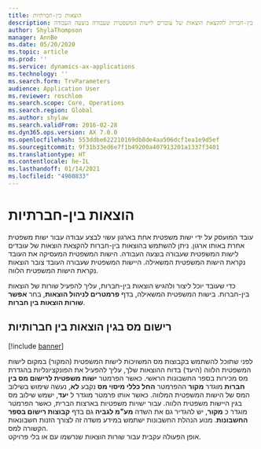 ```yaml
---
title: הוצאות בין-חברתיות
description: נושא זה מספק מידע על אופן השימוש בהוצאות בין-חברות להקצאת הוצאות של עובדים לישות המשפטית שעבורה בוצעה העבודה.
author: ShylaThompson
manager: AnnBe
ms.date: 05/20/2020
ms.topic: article
ms.prod: ''
ms.service: dynamics-ax-applications
ms.technology: ''
ms.search.form: TrvParameters
audience: Application User
ms.reviewer: roschlom
ms.search.scope: Core, Operations
ms.search.region: Global
ms.author: shylaw
ms.search.validFrom: 2016-02-28
ms.dyn365.ops.version: AX 7.0.0
ms.openlocfilehash: 553ddbe622210169db8de4aa506dcf1ea1e9d5ef
ms.sourcegitcommit: 9f31b33ed6e7f1b49200a407913201a1337f3401
ms.translationtype: HT
ms.contentlocale: he-IL
ms.lasthandoff: 01/14/2021
ms.locfileid: "4960833"
---
```

# <a name="intercompany-expenses"></a>הוצאות בין-חברתיות

עובד המועסק על ידי ישות משפטית אחת בארגון עשוי לבצע עבודה עבור ישות משפטית אחרת באותו ארגון. ניתן להשתמש בהוצאות בין-חברות להקצאת הוצאות של עובדים לישות המשפטית שעבורה בוצעה העבודה. הישות המשפטית המעסיקה את העובד נקראת הישות המשפטית המשאילה. היישות המשפטית שעבורה העובד צובר הוצאות נקראת הישות המשפטית הלווה. 

כדי שעובד יוכל ליצור ולהגיש הוצאות בין-חברות, עליך להפעיל שורות של הוצאות בין-חברות. בישות המשפטית המשאילה, בדף **פרמטרים לניהול הוצאות**, בחר **אפשר שורות הוצאות בין חברות**. 

## <a name="tax-posting-for-intercompany-expenses"></a>רישום מס בגין הוצאות בין חברותיות

[!include [banner](../includes/banner.md)]

לפני שתוכל להשתמש בקבוצות מס המשויכות לישות המשפטית (המקור) במקום לישות המשפטית הלווה (היעד) בדוח ההוצאות שלך, עליך להפעיל את הפונקציונליות בהגדרת מס מכירות בספר החשבונות הראשי. כאשר הפרמטר **ישות משפטית לרישום מס בין חברות** מוגדר **מקור** ההפרמטר **החל כללי מיסוי מס** נקבע **לא**, נעשה שימוש בשילוב המס של הישות המשפטית המלווה. כאשר אותו פרמטר מוגדר ל **יעד**, ישמש שילוב מס בגין היישות משפטית הלווה. עבור ישויות משפטיות בארצות הברית, כאשר הפרמטר מוגדר כ **מקור**, יש להגדיר גם את השדה **מע"מ לגביה** גם בדף **קבוצות רישום בספר החשבונות**. מנוע הנהלת החשבונות ישתמש במידע משדה זה לצורך הזנות חשבונאות הקשורה למס.   
אופן הפעולה עקבית עבור שורות הוצאות שנרשמו עם או בלי פרויקט.  
